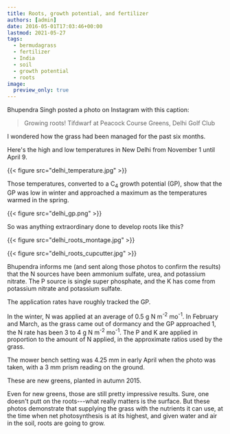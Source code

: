 ```yaml
---
title: Roots, growth potential, and fertilizer
authors: [admin]
date: 2016-05-01T17:03:46+00:00
lastmod: 2021-05-27
tags:
  - bermudagrass
  - fertilizer
  - India
  - soil
  - growth potential
  - roots
image:
  preview_only: true
---
```


Bhupendra Singh posted a photo on Instagram with this caption:

> Growing roots! Tifdwarf at Peacock Course Greens, Delhi Golf Club

I wondered how the grass had been managed for the past six months.

Here's the high and low temperatures in New Delhi from November 1 until April 9.

{{< figure src="delhi_temperature.jpg" >}}

Those temperatures, converted to a C<sub>4</sub> growth potential (GP), show that the GP was low in winter and approached a maximum as the temperatures warmed in the spring. 

{{< figure src="delhi_gp.png" >}}

So was anything extraordinary done to develop roots like this?

{{< figure src="delhi_roots_montage.jpg" >}}

{{< figure src="delhi_roots_cupcutter.jpg" >}}

Bhupendra informs me (and sent along those photos to confirm the results) that the N sources have been ammonium sulfate, urea, and potassium nitrate. The P source is single super phosphate, and the K has come from potassium nitrate and potassium sulfate.

The application rates have roughly tracked the GP.

In the winter, N was applied at an average of 0.5 g N m<sup>-2</sup> mo<sup>-1</sup>. In February and March, as the grass came out of dormancy and the GP approached 1, the N rate has been 3 to 4 g N m<sup>-2</sup> mo<sup>-1</sup>. The P and K are applied in proportion to the amount of N applied, in the approximate ratios used by the grass.

The mower bench setting was 4.25 mm in early April when the photo was taken, with a 3 mm prism reading on the ground.

These are new greens, planted in autumn 2015.

Even for new greens, those are still pretty impressive results. Sure, one doesn't putt on the roots---what really matters is the surface. But these photos demonstrate that supplying the grass with the nutrients it can use, at the time when net photosynthesis is at its highest, and given water and air in the soil, roots are going to grow.
